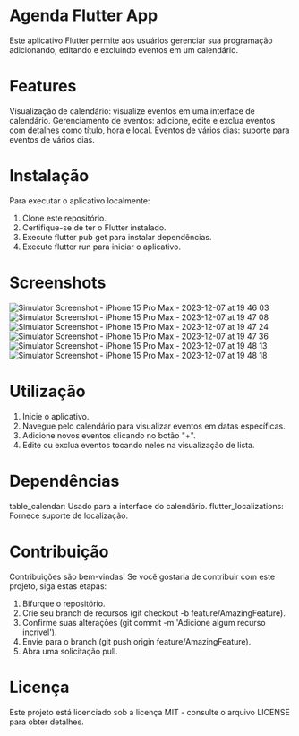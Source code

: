 # Agenda Flutter App
Este aplicativo Flutter permite aos usuários gerenciar sua programação adicionando, editando e excluindo eventos em um calendário.

# Features
Visualização de calendário: visualize eventos em uma interface de calendário.
Gerenciamento de eventos: adicione, edite e exclua eventos com detalhes como título, hora e local.
Eventos de vários dias: suporte para eventos de vários dias.

# Instalação
Para executar o aplicativo localmente:
1. Clone este repositório.
2. Certifique-se de ter o Flutter instalado.
3. Execute flutter pub get para instalar dependências.
4. Execute flutter run para iniciar o aplicativo.

# Screenshots
![Simulator Screenshot - iPhone 15 Pro Max - 2023-12-07 at 19 46 03](https://github.com/GabrielChavesM/App-Agenda-Flutter/assets/123601705/a891f1b1-512a-4ce0-9f00-ffc21879f0e3)
![Simulator Screenshot - iPhone 15 Pro Max - 2023-12-07 at 19 47 08](https://github.com/GabrielChavesM/App-Agenda-Flutter/assets/123601705/c0772b27-9dc7-49c4-bfae-ae9561758711)
![Simulator Screenshot - iPhone 15 Pro Max - 2023-12-07 at 19 47 24](https://github.com/GabrielChavesM/App-Agenda-Flutter/assets/123601705/52cc5650-cb84-47dd-92e7-36b7bafb60df)
![Simulator Screenshot - iPhone 15 Pro Max - 2023-12-07 at 19 47 36](https://github.com/GabrielChavesM/App-Agenda-Flutter/assets/123601705/b793531b-2fb5-45d0-b93b-4576c37035da)
![Simulator Screenshot - iPhone 15 Pro Max - 2023-12-07 at 19 48 13](https://github.com/GabrielChavesM/App-Agenda-Flutter/assets/123601705/aa3f9783-8a7d-4d37-afb3-30634ea8ad6f)
![Simulator Screenshot - iPhone 15 Pro Max - 2023-12-07 at 19 48 18](https://github.com/GabrielChavesM/App-Agenda-Flutter/assets/123601705/843d0c40-6bc4-40e2-b3a1-853aca162b76)

# Utilização
1. Inicie o aplicativo.
2. Navegue pelo calendário para visualizar eventos em datas específicas.
3. Adicione novos eventos clicando no botão "+".
4. Edite ou exclua eventos tocando neles na visualização de lista.

# Dependências
table_calendar: Usado para a interface do calendário.
flutter_localizations: Fornece suporte de localização.

# Contribuição
Contribuições são bem-vindas! Se você gostaria de contribuir com este projeto, siga estas etapas:
1. Bifurque o repositório.
2. Crie seu branch de recursos (git checkout -b feature/AmazingFeature).
3. Confirme suas alterações (git commit -m 'Adicione algum recurso incrível').
4. Envie para o branch (git push origin feature/AmazingFeature).
5. Abra uma solicitação pull.

# Licença
Este projeto está licenciado sob a licença MIT - consulte o arquivo LICENSE para obter detalhes.

